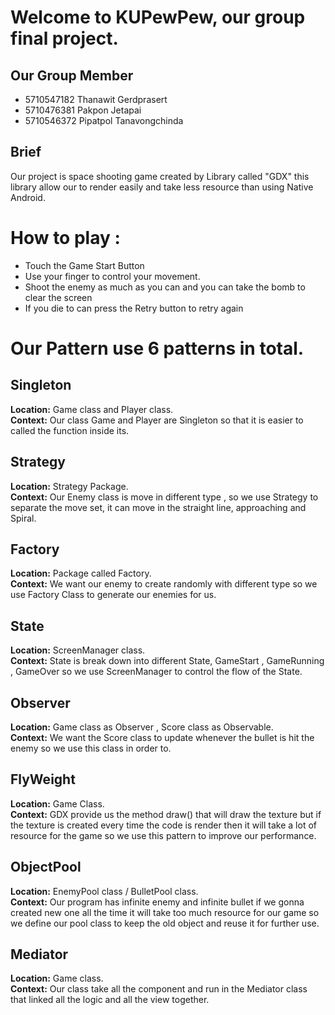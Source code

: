 Welcome to KUPewPew, our group final project.
==========

Our Group Member
----
* 5710547182 Thanawit Gerdprasert
* 5710476381 Pakpon Jetapai
* 5710546372 Pipatpol Tanavongchinda


Brief
---
Our project is space shooting game created by Library called "GDX" this library allow our
to render easily and take less resource than using Native Android.

How to play :
===
- Touch the Game Start Button
- Use your finger to control your movement.
- Shoot the enemy as much as you can and you can take the bomb to clear the screen
- If you die to can press the Retry button to retry again

Our Pattern use 6 patterns in total.
====
Singleton
---
**Location:** Game class and Player class.  
**Context:** Our class Game and Player are Singleton so that it is easier to called the function inside its.

Strategy
--
**Location:** Strategy Package.  
**Context:** Our Enemy class is move in different type , so we use Strategy to separate the move set, it can move
in the straight line, approaching and Spiral.

Factory
---
**Location:** Package called Factory.  
**Context:** We want our enemy to create randomly with different type so we use Factory Class to generate our enemies for us.

State
---
**Location:** ScreenManager class.  
**Context:** State is break down into different State, GameStart , GameRunning , GameOver so we use ScreenManager to control the flow of the State.

Observer
---
**Location:** Game class as Observer , Score class as Observable.  
**Context:** We want the Score class to update whenever the bullet is hit the enemy so we use this class in order to.

FlyWeight
---
**Location:** Game Class.  
**Context:** GDX provide us the method draw() that will draw the texture but if the texture is created every time the code is render then it will take a lot of resource for the game so we use this pattern to improve our performance.

ObjectPool
---
**Location:** EnemyPool class / BulletPool class.  
**Context:** Our program has infinite enemy and infinite bullet if we gonna created new one all the time it will take too much resource for our game so we define our pool class to keep the old object and reuse it for further use.

Mediator
---
**Location:** Game class.  
**Context:** Our class take all the component and run in the Mediator class that linked all the logic and all the view together.
